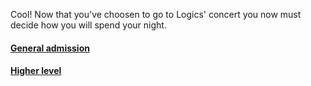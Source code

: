 Cool! Now that you've choosen to go to Logics' concert you now must decide how you will spend your night.


#### [General admission](general-admission)
#### [Higher level](hihher-level)
